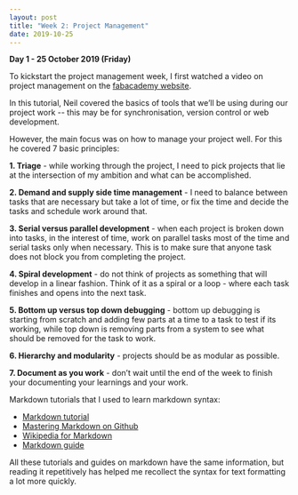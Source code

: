 ```yaml
---
layout: post
title: "Week 2: Project Management"
date: 2019-10-25
---
```


**Day 1 - 25 October 2019 (Friday)**

To kickstart the project management week, I first watched a video on project management on the [fabacademy website](https://vimeopro.com/academany/fab-2019/video/314004299).

In this tutorial, Neil covered the basics of tools that we’ll be using during our project work -- this may be for synchronisation, version control or web development.

However, the main focus was on how to manage your project well. For this he covered 7 basic principles:


**1. Triage** - while working through the project, I need to pick projects that lie at the intersection of my ambition and what can be accomplished.

**2. Demand and supply side time management** - I need to balance between tasks that are necessary but take a lot of time, or fix the time and decide the tasks and schedule work around that.

**3. Serial versus parallel development** - when each project is broken down into tasks, in the interest of time, work on parallel tasks most of the time and serial tasks only when necessary. This is to make sure that anyone task does not block you from completing the project.

**4. Spiral development** - do not think of projects as something that will develop in a linear fashion. Think of it as a spiral or a loop - where each task finishes and opens into the next task. 

**5. Bottom up versus top down debugging** - bottom up debugging is starting from scratch and adding few parts at a time to a task to test if its working, while top down is removing parts from a system to see what should be removed for the task to work.

**6. Hierarchy and modularity** - projects should be as modular as possible.

**7. Document as you work** - don’t wait until the end of the week to finish your documenting your learnings and your work.

Markdown tutorials that I used to learn markdown syntax:

* [Markdown tutorial](https://www.markdowntutorial.com/lesson/5/) 
* [Mastering Markdown on Github](https://guides.github.com/features/mastering-markdown/)
* [Wikipedia for Markdown](https://en.wikipedia.org/wiki/Markdown#Example) 
* [Markdown guide](https://www.markdownguide.org/)

All these tutorials and guides on markdown have the same information, but reading it repetitively has helped me recollect the syntax for text formatting a lot more quickly. 

